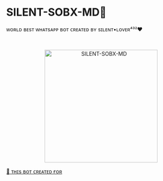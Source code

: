 # SILENT-SOBX-MD💙
ᴡᴏʀʟᴅ ʙᴇsᴛ ᴡʜᴀᴛsᴀᴘᴘ ʙᴏᴛ ᴄʀᴇᴀᴛᴇᴅ ʙʏ sɪʟᴇɴᴛ•ʟᴏᴠᴇʀ⁴³²♥️

<br>

  <p align="center">  
  <a href="https://telegra.ph/file/2a06381b260c3f096a612.jpg">
    <img alt="SILENT-SOBX-MD" height="300" src="https://telegra.ph/file/2a06381b260c3f096a612.jpg">

<br>

🥂 ᴛʜɪs ʙᴏᴛ ᴄʀᴇᴀᴛᴇᴅ ғᴏʀ 

